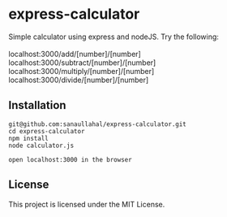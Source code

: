 # express-calculator


Simple calculator using express and nodeJS. Try the following:<br><br>
localhost:3000/add/[number]/[number]<br>
localhost:3000/subtract/[number]/[number]<br>
localhost:3000/multiply/[number]/[number]<br>
localhost:3000/divide/[number]/[number]<br>

## Installation

```
git@github.com:sanaullahal/express-calculator.git
cd express-calculator
npm install
node calculator.js

open localhost:3000 in the browser
```

## License

This project is licensed under the MIT License.
